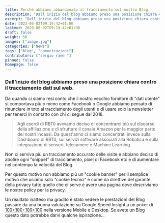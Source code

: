 ```yaml
---
title: Perchè abbiamo abbandonato il tracciamento sul nostro Blog
description: "Dall'inizio del blog abbiamo preso una posizione chiara contro il tracciamento sul web e da quando ci siamo resi conto che il nostro vecchio fornitore di dati utente si comportava più o meno come Facebook o Google abbiamo pensato di rinunciare in toto la tracciamento degli utenti e di usare solo la newsletter per tenerci in contatto con chi ci segue dal 2018."
excerpt: "Dall'inizio del blog abbiamo preso una posizione chiara contro il tracciamento sul web e da quando ci siamo resi conto che il nostro vecchio fornitore di dati utente si comportava più o meno come Facebook o Google abbiamo pensato di rinunciare in toto la tracciamento degli utenti e di usare solo la newsletter per tenerci in contatto con chi ci segue dal 2018."
date: 2023-06-02T09:19:42+01:00
lastmod: 2020-08-02T09:19:42+01:00
draft: false
weight: 50
images: ["image.jpg"]
categories: ["News"]
tags: ["blog", "comunicazioni"]
contributors: ["sergio rame "]
pinned: false
homepage: false
---
```


### Dall'inizio del blog abbiamo preso una posizione chiara contro il tracciamento dati sul web.
Da quando ci siamo resi conto che il nostro vecchio fornitore di "dati utente" si comportava più o meno come Facebook o Google abbiamo pensato di rinunciare in toto al tracciamento degli utenti e di usare solo la newsletter per tenerci in contatto con chi ci segue dal 2018.

> Agli esordi di RBT0 avevamo deciso di concentrarci più sul discorso della affiliazione e di sfruttare il canale Amazon per la maggior parte dei nostri incassi. Da quest'anno ci siamo concentrati invece sulla Dashboard di RBT0, sui servizi software associati alla Robotica e sulla integrazione di sensori, telecamere e Machine Learning.

Non ci serviva più un tracciamento accurato delle visite e abbiano deciso di abolire ogni "snippet" di tracciamento, pixel di Facebook etc e di aumentare nel contempo la velocità del Blog.

Per questo motivo non abbiamo più un "cookie banner" per il semplice motivo che usiamo solo "cookie tecnici" e come da direttive del garante della privacy tutto quello che ci serve è avere una pagina dove descriviamo le nostre policy per la privacy.

Un risultato inatteso ma gradito è stato vedere le prestazioni del Blog passare da una buona valutazione su Google Speed Insight a un poker di [100+100+100+100](https://pagespeed.web.dev/analysis/https-www-robotdazero-it/y2yp1eooyr?form_factor=mobile) nella versione Mobile e Desktop. Se avete un Blog questo dato potrebbe darvi qualche ispirazione...
